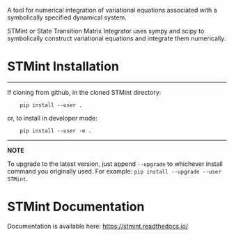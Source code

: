 A tool for numerical integration of variational equations associated with a symbolically specified dynamical system.

STMint or State Transition Matrix Integrator uses sympy and scipy to symbolically construct variational equations and integrate them numerically.

STMint Installation
===================
---
If cloning from github, in the cloned STMint directory:

```
    pip install --user .
```

or, to install in developer mode:

```
    pip install --user -e .
```

---
**NOTE**

To upgrade to the latest version, just append ``--upgrade`` to whichever install command you originally used.  For example: ``pip install --upgrade --user STMint``.

STMint Documentation
====================
Documentation is available here: https://stmint.readthedocs.io/